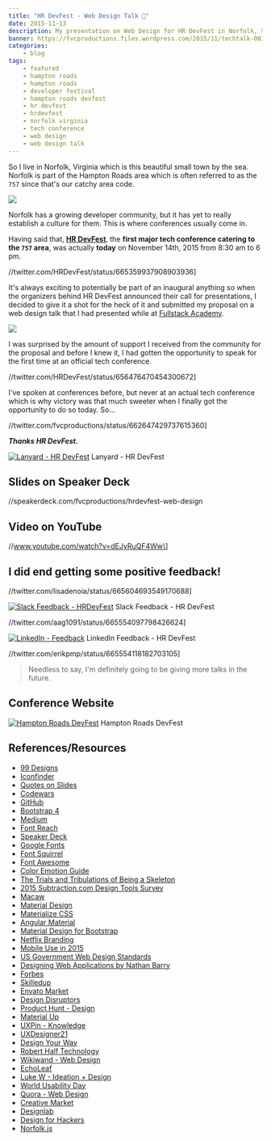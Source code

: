 ```yaml
---
title: "HR DevFest - Web Design Talk 🎨️"
date: 2015-11-13
description: My presentation on Web Design for HR DevFest in Norfolk, VA on November 14th, 2015.
banner: https://fvcproductions.files.wordpress.com/2015/11/techtalk-001.jpeg?w=1024&h=435&crop=1
categories:
    - blog
tags:
    - featured
    - hampton roads
    - hampton roads
    - developer festival
    - hampton roads devfest
    - hr devfest
    - hrdevfest
    - norfolk virginia
    - tech conference
    - web design
    - web design talk
---
```


So I live in Norfolk, Virginia which is this beautiful small town by the sea. Norfolk is part of the Hampton Roads area which is often referred to as the `757` since that's our catchy area code.

![](//sci.odu.edu/bem/images/Photos/Downtown%20Norfolk%20Photo.jpg)

Norfolk has a growing developer community, but it has yet to really establish a culture for them. This is where conferences usually come in.

Having said that, **[HR DevFest](//hrdevfest.org "HRDevFest")**, the **first major tech conference catering to the `757` area**, was actually **today** on November 14th, 2015 from 8:30 am to 6 pm.

//twitter.com/HRDevFest/status/665359937908903936\]

It's always exciting to potentially be part of an inaugural anything so when the organizers behind HR DevFest announced their call for presentations, I decided to give it a shot for the heck of it and submitted my proposal on a web design talk that I had presented while at [Fullstack Academy](//fullstackacademy.com "Fullstack Academy").

![](//i.stack.imgur.com/7cBUc.jpg)

I was surprised by the amount of support I received from the community for the proposal and before I knew it, I had gotten the opportunity to speak for the first time at an official tech conference.

//twitter.com/HRDevFest/status/656476470454300672\]

I've spoken at conferences before, but never at an actual tech conference which is why victory was that much sweeter when I finally got the opportunity to do so today. So…

//twitter.com/fvcproductions/status/662647429737615360\]

**_Thanks HR DevFest._**

[![Lanyard - HR
DevFest](//fvcproductions.files.wordpress.com/2015/11/img_0100.jpg)](//fvcproductions.com/blog/2015/11/13/hrdevfest-talk/img_0100/) Lanyard - HR DevFest

## Slides on Speaker Deck

//speakerdeck.com/fvcproductions/hrdevfest-web-design

## Video on YouTube

//www.youtube.com/watch?v=dEJyRuQF4Ww\]

## I did end getting some positive feedback!

//twitter.com/lisadenoia/status/665604693549170688\]

[![Slack Feedback -
HRDevFest](//fvcproductions.files.wordpress.com/2015/11/screenshot-2015-11-14-20-14-11.png)](//fvcproductions.com/blog/2015/11/13/hrdevfest-talk/screenshot-2015-11-14-20-14-11/) Slack Feedback - HR DevFest

//twitter.com/aag1091/status/665554097798426624\]

[![LinkedIn -
Feedback](//fvcproductions.files.wordpress.com/2015/11/screenshot-2015-11-14-23-14-32.png)](//fvcproductions.com/blog/2015/11/13/hrdevfest-talk/screenshot-2015-11-14-23-14-32/) LinkedIn Feedback - HR DevFest

//twitter.com/erikpmp/status/665554118182703105\]

> Needless to say, I'm definitely going to be giving more talks in the future.

## Conference Website

[![Hampton Roads
DevFest](//fvcproductions.files.wordpress.com/2015/11/hampton-roads-devfest.jpg)](//hrdevfest.org/) Hampton Roads DevFest

## References/Resources

* [99 Designs](//99designs.com/)
* [Iconfinder](//www.iconfinder.com/iconsets/iconsimple-logotypes)
* [Quotes on Slides](//quotesonslides.ideationkings.com/)
* [Codewars](//codewars.com)
* [GitHub](//github.com)
* [Bootstrap 4](//v4-alpha.getbootstrap.com/)
* [Medium](//medium.com/tag/design)
* [Font Reach](//fontreach.com)
* [Speaker Deck](//speakerdeck.com/p/featured)
* [Google Fonts](//google.com/fonts)
* [Font Squirrel](//fontsquirrel.com/)
* [Font Awesome](//fontawesome.com/)
* [Color Emotion Guide](//visual.ly/color-emotion-guide)
* [The Trials and Tribulations of Being a Skeleton](//vimeo.com/108496060)
* [2015 Subtraction.com Design Tools Survey](//tools.subtraction.com/)
* [Macaw](//macaw.co)
* [Material Design](//www.google.com/design/spec/material-design/introduction.html)
* [Materialize CSS](//materializecss.com/)
* [Angular Material](//material.angularjs.org/latest/)
* [Material Design for Bootstrap](//fezvrasta.github.io/bootstrap-material-design/)
* [Netflix Branding](//gretelny.com/project/56/netflix-branding)
* [Mobile Use in 2015](//www.pewinternet.org/2015/04/01/us-smartphone-use-in-2015/)
* [US Government Web Design Standards](//playbook.cio.gov/designstandards/)
* [Designing Web Applications by Nathan Barry](//nathanbarry.com/webapps/)
* [Forbes](//www.forbes.com/sites/calebmelby/2012/10/05/the-top-5-ugliest-billionaire-websites/)
* [Skilledup](//www.skilledup.com/articles/christopher-nolan-movies-teach-winning-hackathons)
* [Envato Market](//themeforest.net/community/market)
* [Design Disruptors](//designdisruptors.com)
* [Product Hunt - Design](//www.producthunt.com/#!/s/posts/design)
* [Material Up](//www.materialup.com/)
* [UXPin - Knowledge](//www.uxpin.com/knowledge.html)
* [UXDesigner21](//uxdesigner21.com/)
* [Design Your Way](www.designyourway.net/blog/inspiration/the-case-against-using-bootstrap-to-design-websites/)
* [Robert Half Technology](www.roberthalf.com/technology/blog/6-reasons-why-coders-should-understand-design)
* [Wikiwand - Web Design](//www.wikiwand.com/en/Web_design)
* [EchoLeaf](//www.echoleaf.com/blog/why-website-design-so-important)
* [Luke W - Ideation + Design](//www.lukew.com/ff/entry.asp?1945)
* [World Usability Day](//worldusabilityday.org/)
* [Quora - Web Design](//www.quora.com/topic/Web-Design)
* [Creative Market](//creativemarket.com)
* [Designlab](//trydesignlab.com/)
* [Design for Hackers](//designforhackers.com)
* [Norfolk.js](//www.meetup.com/NorfolkJS/)
